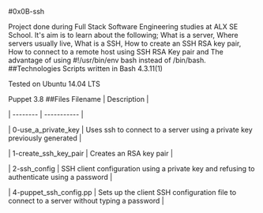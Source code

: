 #0x0B-ssh

Project done during Full Stack Software Engineering studies at ALX SE School. It's aim is to learn about the following;
What is a server,
Where servers usually live,
What is a SSH,
How to create an SSH RSA key pair,
How to connect to a remote host using SSH RSA Key pair and
The advantage of using #!/usr/bin/env bash instead of /bin/bash.
##Technologies
Scripts written in Bash 4.3.11(1)

Tested on Ubuntu 14.04 LTS

Puppet 3.8
##Files
Filename | Description |

| -------- | ----------- |

| 0-use_a_private_key | Uses ssh to connect to a server using a private key previously generated |

| 1-create_ssh_key_pair | Creates an RSA key pair |

| 2-ssh_config | SSH client configuration using a private key and refusing to authenticate using a password |

| 4-puppet_ssh_config.pp | Sets up the client SSH configuration file to connect to a server without typing a password |

